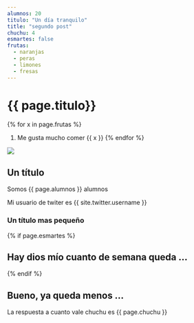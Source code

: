 ```yaml
---
alumnos: 20
titulo: "Un día tranquilo"
title: "segundo post"
chuchu: 4
esmartes: false
frutas:
  - naranjas
  - peras
  - limones
  - fresas
---
```


# {{ page.titulo}}

{% for x in page.frutas %}
1. Me gusta mucho comer {{ x }}
{% endfor %}

![](https://www.bulbi.nl/media/catalog/product/cache/4c2954fe85c7dff453bb1ab4cfb726d8/t/u/tulipa-triumph-mixed-2-_31.jpg)


<h2>Un título</h2>

Somos {{ page.alumnos }} alumnos

Mi usuario de twiter es {{ site.twitter.username }}

<h3> Un título mas pequeño</h3>


{% if page.esmartes %}

##  Hay dios mío cuanto de semana queda ...

{% endif %}

## Bueno, ya queda menos ...

La respuesta a cuanto vale chuchu es {{ page.chuchu }}